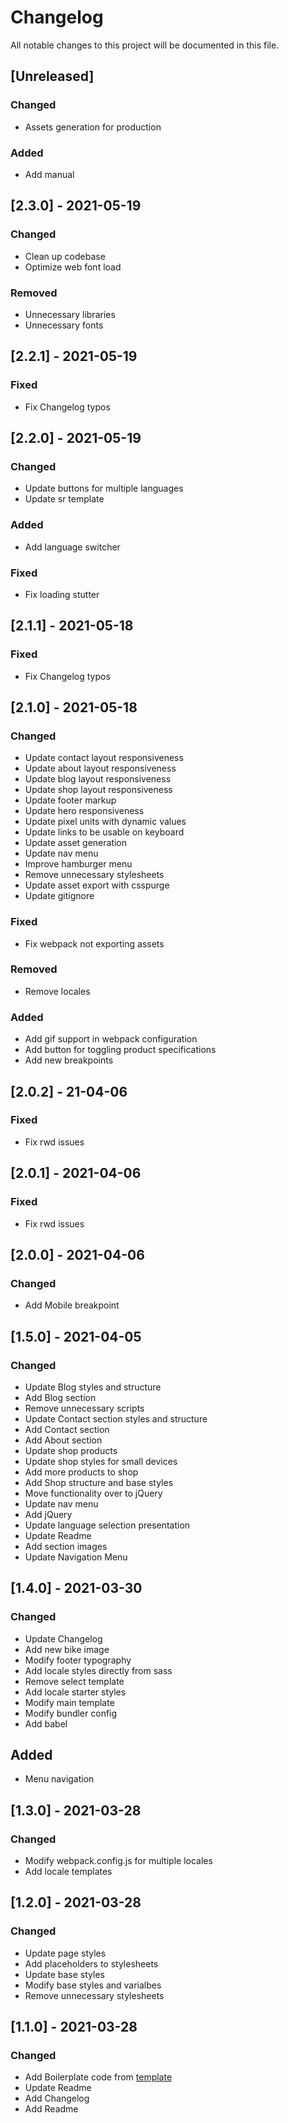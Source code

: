 # Changelog
All notable changes to this project will be documented in this file.

## [Unreleased]
### Changed
- Assets generation for production

### Added
- Add manual

## [2.3.0] - 2021-05-19
### Changed
- Clean up codebase
- Optimize web font load

### Removed
- Unnecessary libraries
- Unnecessary fonts

## [2.2.1] - 2021-05-19
### Fixed
- Fix Changelog typos

## [2.2.0] - 2021-05-19
### Changed
- Update buttons for multiple languages
- Update sr template

### Added
- Add language switcher

### Fixed
- Fix loading stutter

## [2.1.1] - 2021-05-18
### Fixed
- Fix Changelog typos

## [2.1.0] - 2021-05-18
### Changed
- Update contact layout responsiveness
- Update about layout responsiveness
- Update blog layout responsiveness
- Update shop layout responsiveness
- Update footer markup
- Update hero responsiveness
- Update pixel units with dynamic values
- Update links to be usable on keyboard
- Update asset generation
- Update nav menu
- Improve hamburger menu
- Remove unnecessary stylesheets
- Update asset export with csspurge
- Update gitignore

### Fixed
- Fix webpack not exporting assets

### Removed
- Remove locales

### Added
- Add gif support in webpack configuration
- Add button for toggling product specifications
- Add new breakpoints

## [2.0.2] - 21-04-06
### Fixed
- Fix rwd issues

## [2.0.1] - 2021-04-06
### Fixed
- Fix rwd issues

## [2.0.0] - 2021-04-06
### Changed
- Add Mobile breakpoint 

## [1.5.0] - 2021-04-05
### Changed
- Update Blog styles and structure
- Add Blog section
- Remove unnecessary scripts
- Update Contact section styles and structure
- Add Contact section
- Add About section
- Update shop products
- Update shop styles for small devices
- Add more products to shop
- Add Shop structure and base styles
- Move functionality over to jQuery
- Update nav menu
- Add jQuery
- Update language selection presentation
- Update Readme
- Add section images
- Update Navigation Menu

## [1.4.0] - 2021-03-30
### Changed
- Update Changelog
- Add new bike image
- Modify footer typography
- Add locale styles directly from sass
- Remove select template
- Add locale starter styles
- Modify main template
- Modify bundler config
- Add babel

## Added
- Menu navigation

## [1.3.0] - 2021-03-28
### Changed
- Modify webpack.config.js for multiple locales
- Add locale templates

## [1.2.0] - 2021-03-28
### Changed
- Update page styles
- Add placeholders to stylesheets
- Update base styles
- Modify base styles and varialbes
- Remove unnecessary stylesheets

## [1.1.0] - 2021-03-28
### Changed
- Add Boilerplate code from [template](https://github.com/markonikoas/starter)
- Update Readme
- Add Changelog
- Add Readme
